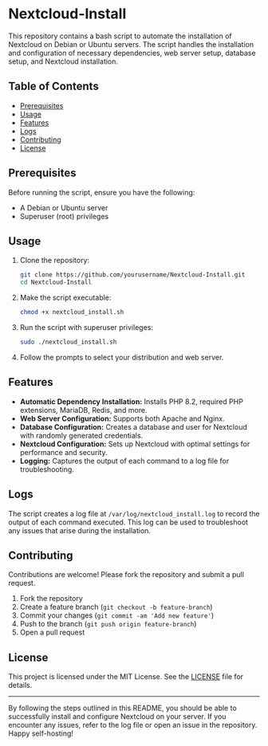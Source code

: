 # Nextcloud-Install

This repository contains a bash script to automate the installation of Nextcloud on Debian or Ubuntu servers. The script handles the installation and configuration of necessary dependencies, web server setup, database setup, and Nextcloud installation.

## Table of Contents

- [Prerequisites](#prerequisites)
- [Usage](#usage)
- [Features](#features)
- [Logs](#logs)
- [Contributing](#contributing)
- [License](#license)

## Prerequisites

Before running the script, ensure you have the following:

- A Debian or Ubuntu server
- Superuser (root) privileges

## Usage

1. Clone the repository:

   ```bash
   git clone https://github.com/yourusername/Nextcloud-Install.git
   cd Nextcloud-Install
   ```

2. Make the script executable:

   ```bash
   chmod +x nextcloud_install.sh
   ```

3. Run the script with superuser privileges:

   ```bash
   sudo ./nextcloud_install.sh
   ```

4. Follow the prompts to select your distribution and web server.

## Features

- **Automatic Dependency Installation:** Installs PHP 8.2, required PHP extensions, MariaDB, Redis, and more.
- **Web Server Configuration:** Supports both Apache and Nginx.
- **Database Configuration:** Creates a database and user for Nextcloud with randomly generated credentials.
- **Nextcloud Configuration:** Sets up Nextcloud with optimal settings for performance and security.
- **Logging:** Captures the output of each command to a log file for troubleshooting.

## Logs

The script creates a log file at `/var/log/nextcloud_install.log` to record the output of each command executed. This log can be used to troubleshoot any issues that arise during the installation.

## Contributing

Contributions are welcome! Please fork the repository and submit a pull request.

1. Fork the repository
2. Create a feature branch (`git checkout -b feature-branch`)
3. Commit your changes (`git commit -am 'Add new feature'`)
4. Push to the branch (`git push origin feature-branch`)
5. Open a pull request

## License

This project is licensed under the MIT License. See the [LICENSE](LICENSE) file for details.

---

By following the steps outlined in this README, you should be able to successfully install and configure Nextcloud on your server. If you encounter any issues, refer to the log file or open an issue in the repository. Happy self-hosting!
